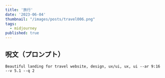 ```yaml
---
title: '旅行'
date: '2023-06-04'
thumbnail: "/images/posts/travel006.png"
tags:
  - midjourney
published: true
---
```


## 呪文（プロンプト）
```
Beautiful landing for travel website, design, ux/ui, ux, ui --ar 9:16 --v 5.1 --q 2
```